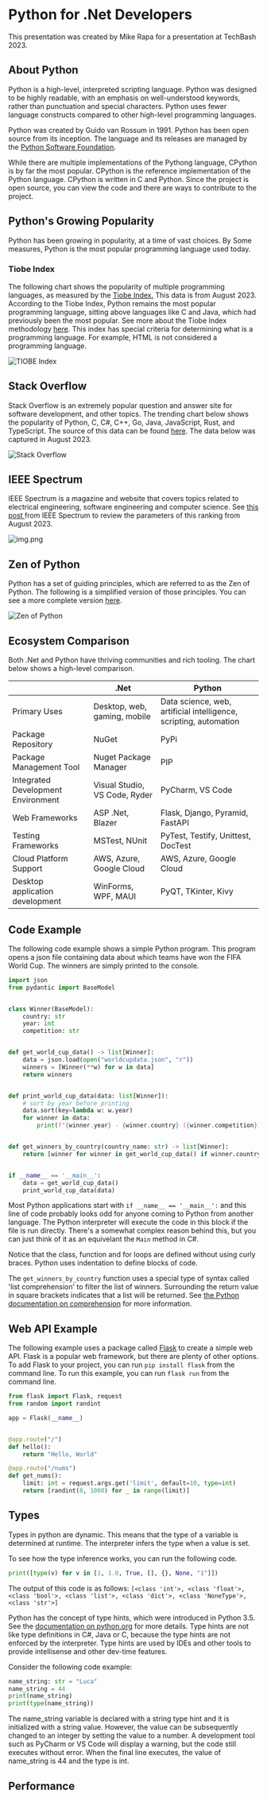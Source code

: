 # Python for .Net Developers
This presentation was created by Mike Rapa for a presentation at TechBash 2023.

## About Python
Python is a high-level, interpreted 
scripting language. Python was designed to be highly 
readable, with an emphasis on well-understood keywords, rather than
punctuation and special characters. Python uses fewer language constructs 
compared to other high-level programming languages.

Python was created by Guido van Rossum in 1991. Python has been open source
from its inception. The language and its releases are managed by the [Python Software Foundation](https://www.python.org/psf/about/).

While there are multiple implementations of the Pythong language, CPython is by far the most popular. 
CPython is the reference implementation of the Python language. CPython is written in C and Python. 
Since the project is open source, you can view the code and there are ways to contribute to the project.

## Python's Growing Popularity 
Python has been growing in popularity, at a time of vast choices. By Some measures, Python is the
most popular programming language used today.

### Tiobe Index
The following chart shows the popularity of multiple programming languages, as measured by the [Tiobe Index.](https://www.tiobe.com/tiobe-index/)
This data is from August 2023. According to the Tiobe Index, Python remains the most popular
programming language, sitting above languages like C and Java, which had previously been the most popular. 
See more about the Tiobe Index methodology [here](https://www.tiobe.com/tiobe-index/programminglanguages_definition/). 
This index has special criteria for determining what is a programming language. For example, HTML is not considered a 
programming language.

![TIOBE Index](images/tiobe.png)


## Stack Overflow
Stack Overflow is an extremely popular question and answer site for software development, and other topics. The trending
chart below shows the popularity of Python, C, C#, C++, Go, Java, JavaScript, Rust, and TypeScript.
The source of this data can be found [here](https://insights.stackoverflow.com/trends?tags=c%23%2Cpython%2Cjava%2Cgo%2Cjavascript%2Ctypescript%2Crust%2Cc%2B%2B%2Cc). 
The data below was captured in August 2023. 

![Stack Overflow](images/so.png)


## IEEE Spectrum
IEEE Spectrum is a magazine and website that covers topics related to electrical engineering, software engineering 
and computer science. See [this post ](https://spectrum.ieee.org/the-top-programming-languages-2023)from IEEE Spectrum 
to review the parameters of this ranking from August 2023. 

![img.png](images/ieee.png)

## Zen of Python
Python has a set of guiding principles, which are referred to as the Zen of Python. The following is a simplified 
version of those principles. You can see a more complete version [here](https://en.wikipedia.org/wiki/Zen_of_Python).

![Zen of Python](images/zen.png)



## Ecosystem Comparison
Both .Net and Python have thriving communities and rich tooling. The chart below shows a high-level
comparison.

| |.Net|Python|
|------|-----|-------|
|Primary Uses|Desktop, web, gaming, mobile|Data science, web, artificial intelligence, scripting, automation |
|Package Repository|NuGet|PyPi|
|Package Management Tool|Nuget Package Manager|PIP|
|Integrated Development Environment|Visual Studio, VS Code, Ryder|PyCharm, VS Code|
|Web Frameworks|ASP .Net, Blazer|Flask, Django, Pyramid, FastAPI|
|Testing Frameworks|MSTest, NUnit|PyTest, Testify, Unittest, DocTest|
|Cloud Platform Support|AWS, Azure, Google Cloud|AWS, Azure, Google Cloud|
|Desktop application development|WinForms, WPF, MAUI|PyQT, TKinter, Kivy|


## Code Example
The following code example shows a simple Python program. This program opens a json 
file containing data about which teams have won the FIFA World Cup. The winners are 
simply printed to the console.


```python
import json
from pydantic import BaseModel


class Winner(BaseModel):
    country: str
    year: int
    competition: str


def get_world_cup_data() -> list[Winner]:
    data = json.load(open("worldcupdata.json", "r"))
    winners = [Winner(**w) for w in data]
    return winners


def print_world_cup_data(data: list[Winner]):
    # sort by year before printing
    data.sort(key=lambda w: w.year)
    for winner in data:
        print(f"{winner.year} - {winner.country} ({winner.competition})")


def get_winners_by_country(country_name: str) -> list[Winner]:
    return [winner for winner in get_world_cup_data() if winner.country == country_name]


if __name__ == '__main__':
    data = get_world_cup_data()
    print_world_cup_data(data)
```

Most Python applications start with ``` if __name__ == '__main__': ``` and this line 
of code probably looks odd for anyone coming to Python from another language.
The Python interpreter will execute the code in this block if the file is run directly.
There's a somewhat complex reason behind this, but you can just think of it as an equivelant 
the ```Main``` method in C#.

Notice that the class, function and for loops are defined without using curly braces.
Python uses indentation to define blocks of code. 

The ```get_winners_by_country``` function uses a special type of syntax called 'list comprehension'
to filter the list of winners. Surrounding the return value in square brackets indicates that a list will 
be returned. See [the Python documentation on comprehension](https://docs.python.org/3/tutorial/datastructures.html#list-comprehensions) 
for more information.

## Web API Example
The following example uses a package called [Flask](https://pypi.org/project/Flask/) to create a simple web API. 
Flask is a popular web framework, but there are plenty of other options. To add Flask to your project, you can 
run ```pip install flask``` from the command line. To run this example, you can run ```flask run``` 
from the command line.


```python
from flask import Flask, request
from random import randint

app = Flask(__name__)


@app.route("/")
def hello():
    return "Hello, World"

@app.route("/nums")
def get_nums():
    limit: int = request.args.get('limit', default=10, type=int)
    return [randint(0, 1000) for _ in range(limit)]
```

## Types
Types in python are dynamic. This means that the type of a variable is 
determined at runtime. The interpreter infers the type when a value is set.

To see how the type inference works, you can run the following code.

```python
print([type(v) for v in [1, 1.0, True, [], {}, None, "1"]])
```

The output of this code is as follows: 
```[<class 'int'>, <class 'float'>, <class 'bool'>, <class 'list'>, <class 'dict'>, <class 'NoneType'>, <class 'str'>]```

Python has the concept of type hints, which were introduced in Python 3.5. See the
[documentation on python.org](https://docs.python.org/3/library/typing.html) for 
more details. Type hints are not like type definitions in C#, Java or C, because
the type hints are not enforced by the interpreter. Type hints are used by IDEs
and other tools to provide intellisense and other dev-time features.

Consider the following code example:

```python
name_string: str = "Luca"
name_string = 44
print(name_string)
print(type(name_string))
```
The name_string variable is declared with a string type hint and it is initialized
with a string value. However, the value can be subsequently changed to an integer
by setting the value to a number. A development tool such as PyCharm or VS Code
will display a warning, but the code still executes without error. When the final
line executes, the value of name_string is 44 and the type is int.

## Performance


